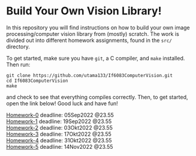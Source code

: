 # Build Your Own Vision Library! #

In this repository you will find instructions on how to build your own image processing/computer vision library from (mostly) scratch. The work is divided out into different homework assignments, found in the `src/` directory.

To get started, make sure you have `git`, a C compiler, and `make` installed. Then run:

    git clone https://github.com/utama133/If6083ComputerVision.git
    cd If6083ComputerVision
    make

and check to see that everything compiles correctly. 
Then, to get started, open the link below!
Good luck and have fun!

[Homework-0](./src/hw0/README.md) deadline: 05Sep2022 @23.55 <br /> 
[Homework-1](./src/hw1/README.md) deadline: 19Sep2022 @23.55 <br /> 
[Homework-2](./src/hw2/README.md) deadline: 03Okt2022 @23.55 <br /> 
[Homework-3](./src/hw3/README.md) deadline: 17Okt2022 @23.55 <br /> 
[Homework-4](./src/hw4/README.md) deadline: 31Okt2022 @23.55 <br /> 
[Homework-5](./src/hw5/README.md) deadline: 14Nov2022 @23.55 <br /> 

